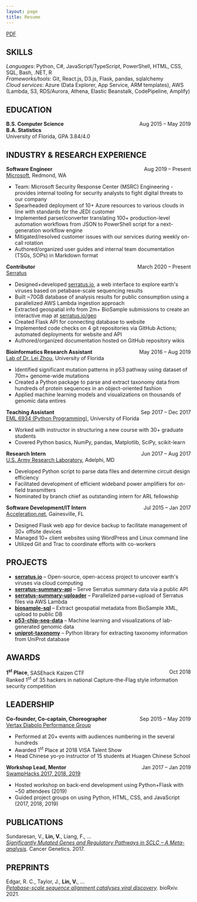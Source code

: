 ```yaml
---
layout: page
title: Resume
---
```


[<i class="fa fa-file-alt" aria-hidden="true"></i> PDF](/victorlin-resume.pdf)

## SKILLS

*Languages*: Python, C#, JavaScript/TypeScript, PowerShell, HTML, CSS, SQL, Bash, .NET, R<br>
*Frameworks/tools*: Git, React.js, D3.js, Flask, pandas, sqlalchemy<br>
*Cloud services*: Azure (Data Explorer, App Service, ARM templates), AWS (Lambda, S3, RDS/Aurora, Athena, Elastic Beanstalk, CodePipeline, Amplify)

## EDUCATION

**B.S. Computer Science**<span style="float:right;">Aug 2015 – May 2019</span><br>
**B.A. Statistics**<br>
University of Florida, GPA 3.84/4.0

## INDUSTRY & RESEARCH EXPERIENCE

**Software Engineer**<span style="float:right;">Aug 2019 – Present</span><br>
[Microsoft](https://www.microsoft.com), Redmond, WA

- Team: Microsoft Security Response Center (MSRC) Engineering - provides internal tooling for security analysts to fight digital threats to our company
- Spearheaded deployment of 10+ Azure resources to various clouds in line with standards for the JEDI customer
- Implemented parser/converter translating 100+ production-level automation workflows from JSON to PowerShell script for a next-generation workflow engine
- Mitigated/resolved customer issues with our services during weekly on-call rotation
- Authored/organized user guides and internal team documentation (TSGs, SOPs) in Markdown format

**Contributor**<span style="float:right;">March 2020 – Present</span><br>
[Serratus](https://serratus.io)

- Designed+developed [serratus.io](https://serratus.io), a web interface to explore earth's viruses based on petabase-scale sequencing results
- Built ~70GB database of analysis results for public consumption using a parallelized AWS Lambda ingestion approach
- Extracted geospatial info from 2m+ BioSample submissions to create an interactive map at [serratus.io/geo](https://serratus.io/geo)
- Created Flask API for connecting database to website
- Implemented code checks on 4 git repositories via GitHub Actions; automated deployments for website and API
- Authored/organized documentation hosted on GitHub repository wikis

**Bioinformatics Research Assistant**<span style="float:right;">May 2016 – Aug 2019</span><br>
[Lab of Dr. Lei Zhou](https://zhoulab.us), University of Florida

- Identified significant mutation patterns in p53 pathway using dataset of 70m+ genome-wide mutations
- Created a Python package to parse and extract taxonomy data from hundreds of protein sequences in an object-oriented fashion
- Applied machine learning models and visualizations on thousands of genomic data entires

**Teaching Assistant**<span style="float:right;">Sep 2017 – Dec 2017</span><br>
[EML 6934 (Python Programming)](https://github.com/cjekel/Introduction-to-Python-Numerical-Analysis-for-Engineers-and-Scientist), University of Florida

- Worked with instructor in structuring a new course with 30+ graduate students
- Covered Python basics, NumPy, pandas, Matplotlib, SciPy, scikit-learn

**Research Intern**<span style="float:right;">Jun 2017 – Aug 2017</span><br>
[U.S. Army Research Laboratory](http://www.arl.army.mil), Adelphi, MD

- Developed Python script to parse data files and determine circuit design efficiency
- Facilitated development of efficient wideband power amplifiers for on-field transmitters
- Nominated by branch chief as outstanding intern for ARL fellowship

**Software Development/IT Intern**<span style="float:right;">Jul 2015 – Jan 2017</span><br>
[Acceleration.net](https://www.acceleration.net), Gainesville, FL

- Designed Flask web app for device backup to facilitate management of 30+ offsite devices
- Managed 10+ client websites using WordPress and Linux command line
- Utilized Git and Trac to coordinate efforts with co-workers

## PROJECTS

- [**serratus.io**](https://serratus.io) – Open-source, open-access project to uncover earth's viruses via cloud computing
- [**serratus-summary-api**](https://github.com/serratus-bio/serratus-summary-api) – Serve Serratus summary data via a public API
- [**serratus-summary-uploader**](https://github.com/serratus-bio/serratus-summary-uploader) – Parallelized parse+upload of Serratus files via AWS Lambda
- [**biosample-sql**](https://github.com/serratus-bio/biosample-sql) – Extract geospatial metadata from BioSample XML, upload to public DB
- [**p53-chip-seq-data**](https://github.com/zhoulab/p53-chip-seq-data) – Machine learning and visualizations of lab-generated genomic data
- [**uniprot-taxonomy**](https://github.com/zhoulab/uniprot-taxonomy) – Python library for extracting taxonomy information from UniProt database

## AWARDS

**1<sup>st</sup> Place**, SASEhack Kaizen CTF<span style="float:right;">Oct 2018</span><br>
Ranked 1<sup>st</sup> of 35 hackers in national Capture-the-Flag style information security competition

## LEADERSHIP

**Co-founder, Co-captain, Choreographer**<span style="float:right;">Sep 2015 – May 2019</span><br>
[Vertax Diabolo Performance Group](https://vertaxdiabolo.com)

- Performed at 20+ events with audiences numbering in the several hundreds
- Awarded 1<sup>st</sup> Place at 2018 VISA Talent Show
- Head Chinese yo-yo instructor of 15 students at Huagen Chinese School

**Workshop Lead, Mentor**<span style="float:right;">Jan 2017 – Jan 2019</span><br>
[SwampHacks 2017, 2018, 2019](https://2019.swamphacks.com)

- Hosted workshop on back-end development using Python+Flask with ~50 attendees (2019)
- Guided project groups on using Python, HTML, CSS, and JavaScript (2017, 2018, 2019)

## PUBLICATIONS

Sundaresan, V., **Lin, V.**, Liang, F., ...<br>
*[Significantly Mutated Genes and Regulatory Pathways in SCLC – A Meta-analysis](https://www.sciencedirect.com/science/article/pii/S2210776217302247)*. Cancer Genetics. 2017.

## PREPRINTS

Edgar, R. C., Taylor, J., **Lin, V.**, ...<br>
*[Petabase-scale sequence alignment catalyses viral discovery](https://www.biorxiv.org/content/10.1101/2020.08.07.241729v2)*. bioRxiv. 2021.
